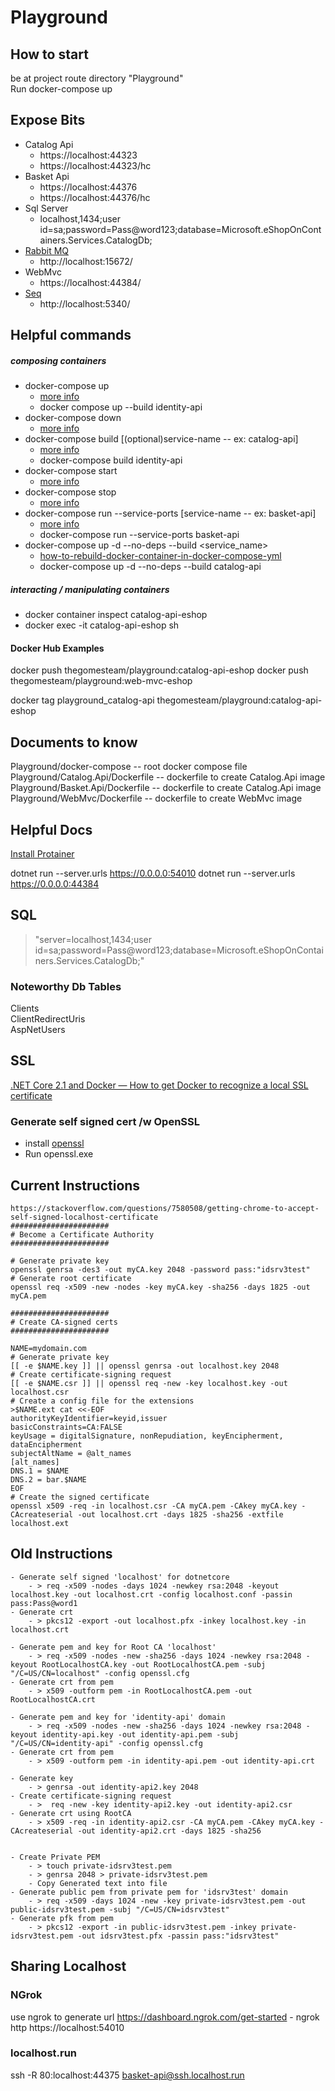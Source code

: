# Playground


## How to start
be at project route directory "Playground"  
Run docker-compose up

## Expose Bits

- Catalog Api 
    - https://localhost:44323
    - https://localhost:44323/hc 
- Basket Api 
    - https://localhost:44376
    - https://localhost:44376/hc  
- Sql Server 
    - localhost,1434;user id=sa;password=Pass@word123;database=Microsoft.eShopOnContainers.Services.CatalogDb;  
- [Rabbit MQ](https://www.rabbitmq.com/) 
    - http://localhost:15672/
- WebMvc
    - https://localhost:44384/
- [Seq](https://datalust.co/seq)
    - http://localhost:5340/


## Helpful commands
##### composing containers
- docker-compose up
    - [more info](https://docs.docker.com/compose/reference/up/)
    - docker compose up --build identity-api
- docker-compose down
    - [more info](https://docs.docker.com/compose/reference/down/)
- docker-compose build [(optional)service-name -- ex: catalog-api]
    - [more info](https://docs.docker.com/compose/reference/build/)
    - docker-compose build identity-api
- docker-compose start
    - [more info](https://docs.docker.com/compose/reference/start/)
- docker-compose stop
    - [more info](https://docs.docker.com/compose/reference/stop/)
- docker-compose run --service-ports [service-name -- ex: basket-api]
    - [more info](https://docs.docker.com/compose/reference/run/)
    - docker-compose run --service-ports basket-api
- docker-compose up -d --no-deps --build <service_name>
    - [how-to-rebuild-docker-container-in-docker-compose-yml](https://stackoverflow.com/questions/36884991/how-to-rebuild-docker-container-in-docker-compose-yml)
    - docker-compose up -d --no-deps --build catalog-api



##### interacting / manipulating containers
- docker container inspect catalog-api-eshop
- docker exec -it catalog-api-eshop sh

#### Docker Hub Examples
docker push thegomesteam/playground:catalog-api-eshop 
docker push thegomesteam/playground:web-mvc-eshop

docker tag playground_catalog-api thegomesteam/playground:catalog-api-eshop  


## Documents to know

Playground/docker-compose -- root docker compose file  
Playground/Catalog.Api/Dockerfile -- dockerfile to create Catalog.Api image 
Playground/Basket.Api/Dockerfile -- dockerfile to create Catalog.Api image 
Playground/WebMvc/Dockerfile -- dockerfile to create WebMvc image

## Helpful Docs

[Install Protainer](https://www.portainer.io/installation/)

dotnet run --server.urls https://0.0.0.0:54010
dotnet run --server.urls https://0.0.0.0:44384


## SQL
> "server=localhost,1434;user id=sa;password=Pass@word123;database=Microsoft.eShopOnContainers.Services.CatalogDb;"
### Noteworthy Db Tables
Clients  
ClientRedirectUris  
AspNetUsers  


## SSL


[.NET Core 2.1 and Docker — How to get Docker to recognize a local SSL certificate](https://mikewilliams.io/net-core-2-1-and-docker-how-to-get-docker-to-recognize-a-local-ssl-certificate-6e637e1e8800)  


### Generate self signed cert /w OpenSSL
- install [openssl](https://www.openssl.org/)
- Run openssl.exe

## Current Instructions
```
https://stackoverflow.com/questions/7580508/getting-chrome-to-accept-self-signed-localhost-certificate
######################
# Become a Certificate Authority
######################

# Generate private key
openssl genrsa -des3 -out myCA.key 2048 -password pass:"idsrv3test"
# Generate root certificate
openssl req -x509 -new -nodes -key myCA.key -sha256 -days 1825 -out myCA.pem

######################
# Create CA-signed certs
######################

NAME=mydomain.com
# Generate private key
[[ -e $NAME.key ]] || openssl genrsa -out localhost.key 2048
# Create certificate-signing request
[[ -e $NAME.csr ]] || openssl req -new -key localhost.key -out localhost.csr
# Create a config file for the extensions
>$NAME.ext cat <<-EOF
authorityKeyIdentifier=keyid,issuer
basicConstraints=CA:FALSE
keyUsage = digitalSignature, nonRepudiation, keyEncipherment, dataEncipherment
subjectAltName = @alt_names
[alt_names]
DNS.1 = $NAME
DNS.2 = bar.$NAME
EOF
# Create the signed certificate
openssl x509 -req -in localhost.csr -CA myCA.pem -CAkey myCA.key -CAcreateserial -out localhost.crt -days 1825 -sha256 -extfile localhost.ext
```

## Old Instructions
```
- Generate self signed 'localhost' for dotnetcore
    - > req -x509 -nodes -days 1024 -newkey rsa:2048 -keyout localhost.key -out localhost.crt -config localhost.conf -passin pass:Pass@word1
- Generate crt
    - > pkcs12 -export -out localhost.pfx -inkey localhost.key -in localhost.crt

- Generate pem and key for Root CA 'localhost'
    - > req -x509 -nodes -new -sha256 -days 1024 -newkey rsa:2048 -keyout RootLocalhostCA.key -out RootLocalhostCA.pem -subj "/C=US/CN=localhost" -config openssl.cfg
- Generate crt from pem
    - > x509 -outform pem -in RootLocalhostCA.pem -out RootLocalhostCA.crt 

- Generate pem and key for 'identity-api' domain
    - > req -x509 -nodes -new -sha256 -days 1024 -newkey rsa:2048 -keyout identity-api.key -out identity-api.pem -subj "/C=US/CN=identity-api" -config openssl.cfg
- Generate crt from pem
    - > x509 -outform pem -in identity-api.pem -out identity-api.crt

- Generate key
    - > genrsa -out identity-api2.key 2048
- Create certificate-signing request
    - >  req -new -key identity-api2.key -out identity-api2.csr
- Generate crt using RootCA
    - > x509 -req -in identity-api2.csr -CA myCA.pem -CAkey myCA.key -CAcreateserial -out identity-api2.crt -days 1825 -sha256


- Create Private PEM
    - > touch private-idsrv3test.pem
    - > genrsa 2048 > private-idsrv3test.pem
    - Copy Generated text into file
- Generate public pem from private pem for 'idsrv3test' domain
    - > req -x509 -days 1024 -new -key private-idsrv3test.pem -out public-idsrv3test.pem -subj "/C=US/CN=idsrv3test" 
- Generate pfk from pem
    - > pkcs12 -export -in public-idsrv3test.pem -inkey private-idsrv3test.pem -out idsrv3test.pfx -passin pass:"idsrv3test"

```


## Sharing Localhost
### NGrok
 use ngrok to generate url https://dashboard.ngrok.com/get-started - ngrok http https://localhost:54010
### localhost.run
ssh -R 80:localhost:44375 basket-api@ssh.localhost.run